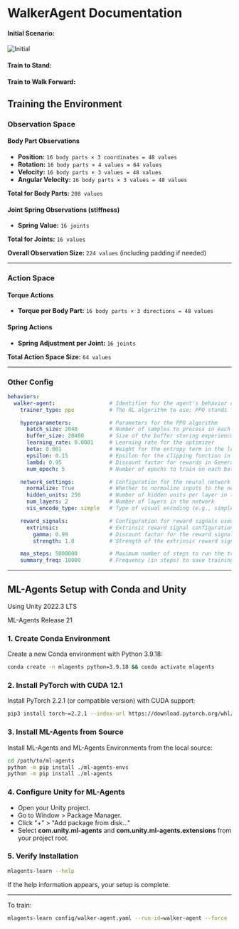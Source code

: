 # WalkerAgent Documentation

#### Initial Scenario:

![Initial](https://github.com/user-attachments/assets/cb34ef31-ee08-4f09-8b13-a63e024fa21f)

#### Train to Stand: 

#### Train to Walk Forward:

## Training the Environment

### Observation Space

#### Body Part Observations
- **Position:** `16 body parts × 3 coordinates = 48 values`
- **Rotation:** `16 body parts × 4 values = 64 values`
- **Velocity:** `16 body parts × 3 values = 48 values`
- **Angular Velocity:** `16 body parts × 3 values = 48 values`

**Total for Body Parts:** `208 values`

#### Joint Spring Observations (stiffness)
- **Spring Value:** `16 joints`

**Total for Joints:** `16 values`

**Overall Observation Size:** `224 values` (including padding if needed)

---

### Action Space

#### Torque Actions
- **Torque per Body Part:** `16 body parts × 3 directions = 48 values`

#### Spring Actions
- **Spring Adjustment per Joint:** `16 joints`

**Total Action Space Size:** `64 values`

---

### Other Config
```yml
behaviors:
  walker-agent:                 # Identifier for the agent's behavior configuration
    trainer_type: ppo           # The RL algorithm to use; PPO stands for Proximal Policy Optimization

    hyperparameters:            # Parameters for the PPO algorithm
      batch_size: 2048          # Number of samples to process in each training step
      buffer_size: 20480        # Size of the buffer storing experiences for training
      learning_rate: 0.0001     # Learning rate for the optimizer
      beta: 0.001               # Weight for the entropy term in the loss function
      epsilon: 0.15             # Epsilon for the clipping function in PPO
      lambd: 0.95               # Discount factor for rewards in Generalized Advantage Estimation (GAE)
      num_epoch: 5              # Number of epochs to train on each batch

    network_settings:           # Configuration for the neural network used in the policy
      normalize: True           # Whether to normalize inputs to the network
      hidden_units: 256         # Number of hidden units per layer in the network
      num_layers: 2             # Number of layers in the network
      vis_encode_type: simple   # Type of visual encoding (e.g., simple, nature_cnn)

    reward_signals:             # Configuration for reward signals used in training
      extrinsic:                # Extrinsic reward signal configuration
        gamma: 0.99             # Discount factor for the reward signal
        strength: 1.0           # Strength of the extrinsic reward signal

    max_steps: 5000000          # Maximum number of steps to run the training
    summary_freq: 10000         # Frequency (in steps) to save training summaries

```

---

## ML-Agents Setup with Conda and Unity

Using Unity 2022.3 LTS

ML-Agents Release 21

### 1. Create Conda Environment
Create a new Conda environment with Python 3.9.18:

```bash
conda create -n mlagents python=3.9.18 && conda activate mlagents
```

### 2. Install PyTorch with CUDA 12.1
Install PyTorch 2.2.1 (or compatible version) with CUDA support:

```bash
pip3 install torch~=2.2.1 --index-url https://download.pytorch.org/whl/cu121
```

### 3. Install ML-Agents from Source
Install ML-Agents and ML-Agents Environments from the local source:

```bash
cd /path/to/ml-agents
python -m pip install ./ml-agents-envs
python -m pip install ./ml-agents
```


### 4. Configure Unity for ML-Agents
- Open your Unity project.
- Go to Window > Package Manager.
- Click "+" > "Add package from disk..."
- Select **com.unity.ml-agents** and **com.unity.ml-agents.extensions** from your project root.


### 5. Verify Installation
```bash
mlagents-learn --help
```
If the help information appears, your setup is complete.

---

To train:

```bash
mlagents-learn config/walker-agent.yaml --run-id=walker-agent --force
```

